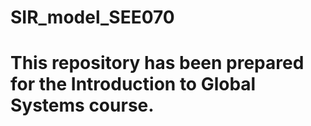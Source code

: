 # SIR_model_SEE070

# This repository has been prepared for the Introduction to Global Systems course.
